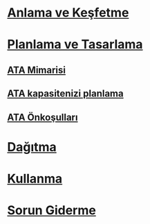 # [Anlama ve Keşfetme](/advanced-threat-analytics/understand-explore/what-is-ata)
# [Planlama ve Tasarlama](ata-architecture.md)
## [ATA Mimarisi](ata-architecture.md)
## [ATA kapasitenizi planlama](ata-capacity-planning.md)
## [ATA Önkoşulları](ata-prerequisites.md)
# [Dağıtma](/advanced-threat-analytics/deploy-use/preinstall-ata)
# [Kullanma](/advanced-threat-analytics/deploy-use/operate-ata)
# [Sorun Giderme](/advanced-threat-analytics/troubleshoot/troubleshooting-ata-known-errors)


<!--HONumber=Oct16_HO5-->


